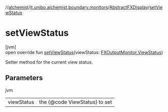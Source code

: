 //[alchemist](../../../index.md)/[it.unibo.alchemist.boundary.monitors](../index.md)/[AbstractFXDisplay](index.md)/[setViewStatus](set-view-status.md)

# setViewStatus

[jvm]\
open override fun [setViewStatus](set-view-status.md)(viewStatus: [FXOutputMonitor.ViewStatus](../../it.unibo.alchemist.boundary.interfaces/-f-x-output-monitor/-view-status/index.md))

Setter method for the current view status.

## Parameters

jvm

| | |
|---|---|
| viewStatus | the {@code ViewStatus} to set |
